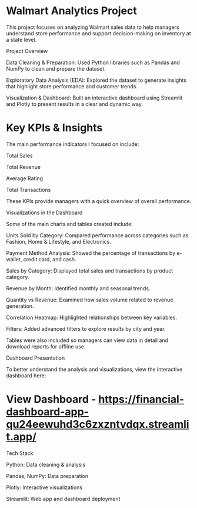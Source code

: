 # Walmart Analytics Project

This project focuses on analyzing Walmart sales data to help managers understand store performance and support decision-making on inventory at a state level.

Project Overview

Data Cleaning & Preparation: Used Python libraries such as Pandas and NumPy to clean and prepare the dataset.

Exploratory Data Analysis (EDA): Explored the dataset to generate insights that highlight store performance and customer trends.

Visualization & Dashboard: Built an interactive dashboard using Streamlit and Plotly to present results in a clear and dynamic way.

# Key KPIs & Insights

The main performance indicators I focused on include:

Total Sales

Total Revenue

Average Rating

Total Transactions

These KPIs provide managers with a quick overview of overall performance.

Visualizations in the Dashboard

Some of the main charts and tables created include:

Units Sold by Category: Compared performance across categories such as Fashion, Home & Lifestyle, and Electronics.

Payment Method Analysis: Showed the percentage of transactions by e-wallet, credit card, and cash.

Sales by Category: Displayed total sales and transactions by product category.

Revenue by Month: Identified monthly and seasonal trends.

Quantity vs Revenue: Examined how sales volume related to revenue generation.

Correlation Heatmap: Highlighted relationships between key variables.

Filters: Added advanced filters to explore results by city and year.

Tables were also included so managers can view data in detail and download reports for offline use.

Dashboard Presentation

To better understand the analysis and visualizations, view the interactive dashboard here:

# View Dashboard - https://financial-dashboard-app-qu24eewuhd3c6zxzntvdqx.streamlit.app/

Tech Stack

Python: Data cleaning & analysis

Pandas, NumPy: Data preparation

Plotly: Interactive visualizations

Streamlit: Web app and dashboard deployment
